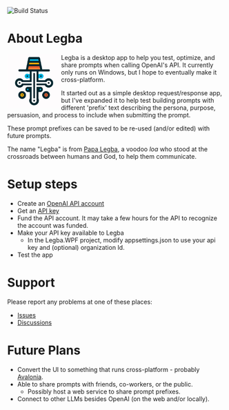 ![Build Status](https://github.com/LillySoftwareConsulting/Legba/actions/workflows/ci.yml/badge.svg)

# About Legba

<img align="left" width="125" height="125" style="color:white" src="https://github.com/LillySoftwareConsulting/Legba/blob/master/Legba/Images/LegbaLogo.png">

Legba is a desktop app to help you test, optimize, and share prompts when calling OpenAI's API. It currently only runs on Windows, but I hope to eventually make it cross-platform.

It started out as a simple desktop request/response app, but I've expanded it to help test building prompts with different 'prefix' text describing the persona, purpose, persuasion, and process to include when submitting the prompt.

These prompt prefixes can be saved to be re-used (and/or edited) with future prompts.

The name "Legba" is from [Papa Legba](https://en.wikipedia.org/wiki/Papa_Legba), a voodoo *loa* who stood at the crossroads between humans and God, to help them communicate.

# Setup steps
- Create an [OpenAI API account](https://openai.com/blog/openai-api)
- Get an [API key](https://platform.openai.com/api-keys)
- Fund the API account. It may take a few hours for the API to recognize the account was funded.
- Make your API key available to Legba
  - In the Legba.WPF project, modify appsettings.json to use your api key and (optional) organization Id.
- Test the app

# Support
Please report any problems at one of these places:
- [Issues](https://github.com/LillySoftwareConsulting/Legba/issues)
- [Discussions](https://github.com/LillySoftwareConsulting/Legba/discussions)

# Future Plans
- Convert the UI to something that runs cross-platform - probably [Avalonia](https://avaloniaui.net/).
- Able to share prompts with friends, co-workers, or the public.
  - Possibly host a web service to share prompt prefixes.
- Connect to other LLMs besides OpenAI (on the web and/or locally).
